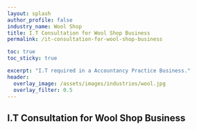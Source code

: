 ```yaml
---
layout: splash 
author_profile: false 
industry_name: Wool Shop
title: I.T Consultation for Wool Shop Business
permalink: /it-consultation-for-wool-shop-business

toc: true
toc_sticky: true

excerpt: "I.T required in a Accountancy Practice Business."
header:
  overlay_image: /assets/images/industries/wool.jpg
  overlay_filter: 0.5 
---
```


## I.T Consultation for Wool Shop Business